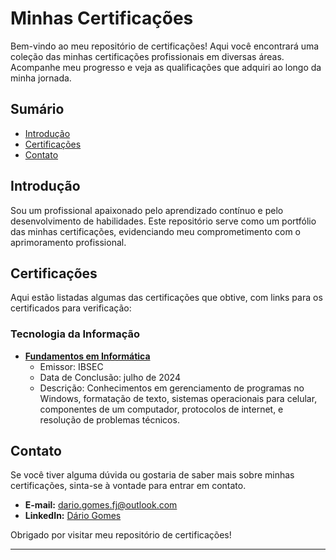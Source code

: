 # Minhas Certificações

Bem-vindo ao meu repositório de certificações! Aqui você encontrará uma coleção das minhas certificações profissionais em diversas áreas. Acompanhe meu progresso e veja as qualificações que adquiri ao longo da minha jornada.

## Sumário

- [Introdução](#introdução)
- [Certificações](#certificações)
- [Contato](#contato)

## Introdução

Sou um profissional apaixonado pelo aprendizado contínuo e pelo desenvolvimento de habilidades. Este repositório serve como um portfólio das minhas certificações, evidenciando meu comprometimento com o aprimoramento profissional. 

## Certificações

Aqui estão listadas algumas das certificações que obtive, com links para os certificados para verificação:

### Tecnologia da Informação

- **[Fundamentos em Informática](link_do_certificado)**
  - Emissor: IBSEC
  - Data de Conclusão: julho de 2024
  - Descrição: Conhecimentos em gerenciamento de programas no Windows, formatação de texto, sistemas operacionais para celular, componentes de um computador, protocolos de internet, e resolução de problemas técnicos.



## Contato

Se você tiver alguma dúvida ou gostaria de saber mais sobre minhas certificações, sinta-se à vontade para entrar em contato.

- **E-mail:** [dario.gomes.fj@outlook.com](mailto:dario.gomes.fj@outlook.com)
- **LinkedIn:** [Dário Gomes](www.linkedin.com/in/dário-gomes-73b0a221b)

Obrigado por visitar meu repositório de certificações!

---

